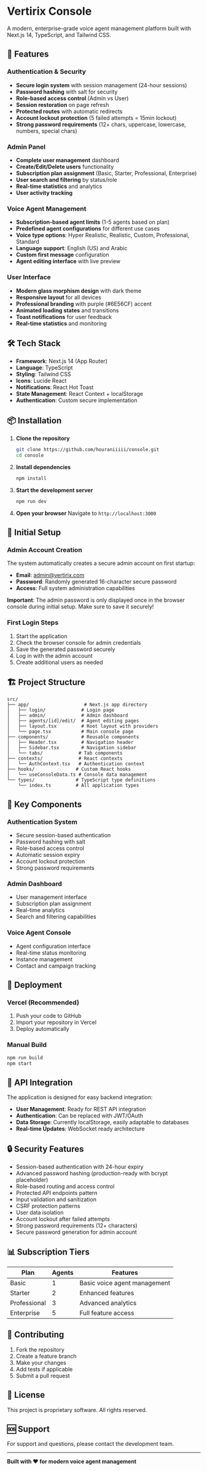 # Vertirix Console

A modern, enterprise-grade voice agent management platform built with Next.js 14, TypeScript, and Tailwind CSS.

## 🚀 Features

### Authentication & Security
- **Secure login system** with session management (24-hour sessions)
- **Password hashing** with salt for security
- **Role-based access control** (Admin vs User)
- **Session restoration** on page refresh
- **Protected routes** with automatic redirects
- **Account lockout protection** (5 failed attempts = 15min lockout)
- **Strong password requirements** (12+ chars, uppercase, lowercase, numbers, special chars)

### Admin Panel
- **Complete user management** dashboard
- **Create/Edit/Delete users** functionality
- **Subscription plan assignment** (Basic, Starter, Professional, Enterprise)
- **User search and filtering** by status/role
- **Real-time statistics** and analytics
- **User activity tracking**

### Voice Agent Management
- **Subscription-based agent limits** (1-5 agents based on plan)
- **Predefined agent configurations** for different use cases
- **Voice type options**: Hyper Realistic, Realistic, Custom, Professional, Standard
- **Language support**: English (US) and Arabic
- **Custom first message** configuration
- **Agent editing interface** with live preview

### User Interface
- **Modern glass morphism design** with dark theme
- **Responsive layout** for all devices
- **Professional branding** with purple (#6E56CF) accent
- **Animated loading states** and transitions
- **Toast notifications** for user feedback
- **Real-time statistics** and monitoring

## 🛠️ Tech Stack

- **Framework**: Next.js 14 (App Router)
- **Language**: TypeScript
- **Styling**: Tailwind CSS
- **Icons**: Lucide React
- **Notifications**: React Hot Toast
- **State Management**: React Context + localStorage
- **Authentication**: Custom secure implementation

## 📦 Installation

1. **Clone the repository**
   ```bash
   git clone https://github.com/houraniiiii/console.git
   cd console
   ```

2. **Install dependencies**
   ```bash
   npm install
   ```

3. **Start the development server**
   ```bash
   npm run dev
   ```

4. **Open your browser**
   Navigate to `http://localhost:3000`

## 🔐 Initial Setup

### Admin Account Creation
The system automatically creates a secure admin account on first startup:

- **Email**: admin@vertirix.com
- **Password**: Randomly generated 16-character secure password
- **Access**: Full system administration capabilities

**Important**: The admin password is only displayed once in the browser console during initial setup. Make sure to save it securely!

### First Login Steps
1. Start the application
2. Check the browser console for admin credentials
3. Save the generated password securely
4. Log in with the admin account
5. Create additional users as needed

## 🏗️ Project Structure

```
src/
├── app/                    # Next.js app directory
│   ├── login/             # Login page
│   ├── admin/             # Admin dashboard
│   ├── agents/[id]/edit/  # Agent editing pages
│   ├── layout.tsx         # Root layout with providers
│   └── page.tsx           # Main console page
├── components/            # Reusable components
│   ├── Header.tsx         # Navigation header
│   ├── Sidebar.tsx        # Navigation sidebar
│   └── tabs/             # Tab components
├── contexts/             # React contexts
│   └── AuthContext.tsx   # Authentication context
├── hooks/               # Custom React hooks
│   └── useConsoleData.ts # Console data management
└── types/               # TypeScript type definitions
    └── index.ts         # All application types
```

## 🔧 Key Components

### Authentication System
- Secure session-based authentication
- Password hashing with salt
- Role-based access control
- Automatic session expiry
- Account lockout protection
- Strong password requirements

### Admin Dashboard
- User management interface
- Subscription plan assignment
- Real-time analytics
- Search and filtering capabilities

### Voice Agent Console
- Agent configuration interface
- Real-time status monitoring
- Instance management
- Contact and campaign tracking

## 🚀 Deployment

### Vercel (Recommended)
1. Push your code to GitHub
2. Import your repository in Vercel
3. Deploy automatically

### Manual Build
```bash
npm run build
npm start
```

## 📝 API Integration

The application is designed for easy backend integration:

- **User Management**: Ready for REST API integration
- **Authentication**: Can be replaced with JWT/OAuth
- **Data Storage**: Currently localStorage, easily adaptable to databases
- **Real-time Updates**: WebSocket ready architecture

## 🔒 Security Features

- Session-based authentication with 24-hour expiry
- Advanced password hashing (production-ready with bcrypt placeholder)
- Role-based routing and access control
- Protected API endpoints pattern
- Input validation and sanitization
- CSRF protection patterns
- User data isolation
- Account lockout after failed attempts
- Strong password requirements (12+ characters)
- Secure password generation for admin account

## 📊 Subscription Tiers

| Plan | Agents | Features |
|------|--------|----------|
| Basic | 1 | Basic voice agent management |
| Starter | 2 | Enhanced features |
| Professional | 3 | Advanced analytics |
| Enterprise | 5 | Full feature access |

## 🤝 Contributing

1. Fork the repository
2. Create a feature branch
3. Make your changes
4. Add tests if applicable
5. Submit a pull request

## 📄 License

This project is proprietary software. All rights reserved.

## 🆘 Support

For support and questions, please contact the development team.

---

**Built with ❤️ for modern voice agent management**
